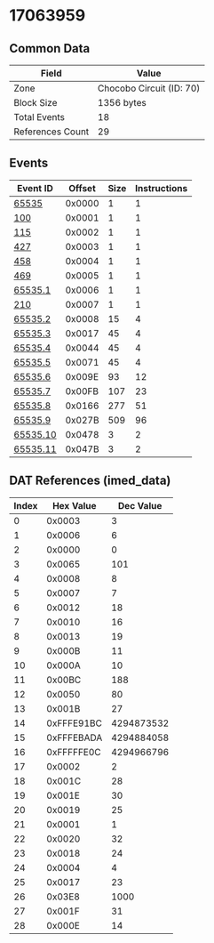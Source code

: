 # 17063959

## Common Data

| Field            | Value                    |
|------------------|--------------------------|
| Zone             | Chocobo Circuit (ID: 70) |
| Block Size       | 1356 bytes               |
| Total Events     | 18                       |
| References Count | 29                       |

## Events

| Event ID                  | Offset   |   Size |   Instructions |
|---------------------------|----------|--------|----------------|
| [65535](./65535.md)       | 0x0000   |      1 |              1 |
| [100](./100.md)           | 0x0001   |      1 |              1 |
| [115](./115.md)           | 0x0002   |      1 |              1 |
| [427](./427.md)           | 0x0003   |      1 |              1 |
| [458](./458.md)           | 0x0004   |      1 |              1 |
| [469](./469.md)           | 0x0005   |      1 |              1 |
| [65535.1](./65535.1.md)   | 0x0006   |      1 |              1 |
| [210](./210.md)           | 0x0007   |      1 |              1 |
| [65535.2](./65535.2.md)   | 0x0008   |     15 |              4 |
| [65535.3](./65535.3.md)   | 0x0017   |     45 |              4 |
| [65535.4](./65535.4.md)   | 0x0044   |     45 |              4 |
| [65535.5](./65535.5.md)   | 0x0071   |     45 |              4 |
| [65535.6](./65535.6.md)   | 0x009E   |     93 |             12 |
| [65535.7](./65535.7.md)   | 0x00FB   |    107 |             23 |
| [65535.8](./65535.8.md)   | 0x0166   |    277 |             51 |
| [65535.9](./65535.9.md)   | 0x027B   |    509 |             96 |
| [65535.10](./65535.10.md) | 0x0478   |      3 |              2 |
| [65535.11](./65535.11.md) | 0x047B   |      3 |              2 |

## DAT References (imed_data)

|   Index | Hex Value   |   Dec Value |
|---------|-------------|-------------|
|       0 | 0x0003      |           3 |
|       1 | 0x0006      |           6 |
|       2 | 0x0000      |           0 |
|       3 | 0x0065      |         101 |
|       4 | 0x0008      |           8 |
|       5 | 0x0007      |           7 |
|       6 | 0x0012      |          18 |
|       7 | 0x0010      |          16 |
|       8 | 0x0013      |          19 |
|       9 | 0x000B      |          11 |
|      10 | 0x000A      |          10 |
|      11 | 0x00BC      |         188 |
|      12 | 0x0050      |          80 |
|      13 | 0x001B      |          27 |
|      14 | 0xFFFE91BC  |  4294873532 |
|      15 | 0xFFFEBADA  |  4294884058 |
|      16 | 0xFFFFFE0C  |  4294966796 |
|      17 | 0x0002      |           2 |
|      18 | 0x001C      |          28 |
|      19 | 0x001E      |          30 |
|      20 | 0x0019      |          25 |
|      21 | 0x0001      |           1 |
|      22 | 0x0020      |          32 |
|      23 | 0x0018      |          24 |
|      24 | 0x0004      |           4 |
|      25 | 0x0017      |          23 |
|      26 | 0x03E8      |        1000 |
|      27 | 0x001F      |          31 |
|      28 | 0x000E      |          14 |
